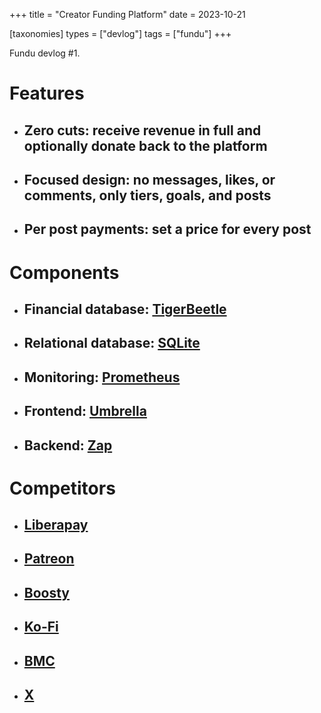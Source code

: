 +++
title = "Creator Funding Platform"
date = 2023-10-21

[taxonomies]
types = ["devlog"]
tags = ["fundu"]
+++

Fundu devlog #1.

<!-- more -->

# **Features**

- ## Zero cuts: receive revenue in full and optionally donate back to the platform

- ## Focused design: no messages, likes, or comments, only tiers, goals, and posts

- ## Per post payments: set a price for every post

# **Components**

- ## Financial database: [TigerBeetle](https://github.com/tigerbeetle/tigerbeetle)

- ## Relational database: [SQLite](https://github.com/vrischmann/zig-sqlite)

- ## Monitoring: [Prometheus](https://github.com/vrischmann/zig-prometheus)

- ## Frontend: [Umbrella](https://github.com/thi-ng/umbrella/tree/develop/packages/wasm-api)

- ## Backend: [Zap](https://github.com/zigzap/zap)

# **Competitors**

- ## [Liberapay](https://liberapay.com)

- ## [Patreon](https://patreon.com)

- ## [Boosty](https://boosty.to)

- ## [Ko-Fi](https://ko-fi.com)

- ## [BMC](https://www.buymeacoffee.com)

- ## [X](https://twitter.com)
